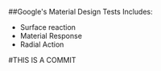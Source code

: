 ##Google's Material Design Tests
Includes:
- Surface reaction 
- Material Response
- Radial Action


#THIS IS A COMMIT